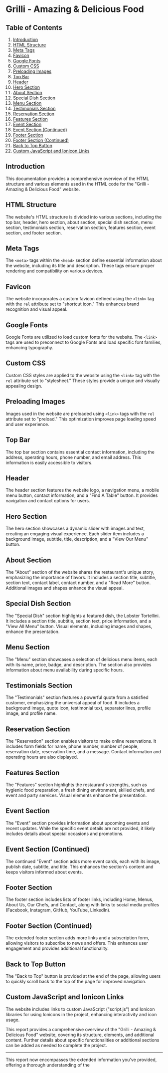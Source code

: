 # Grilli - Amazing & Delicious Food

## Table of Contents
1. [Introduction](#introduction)
2. [HTML Structure](#html-structure)
3. [Meta Tags](#meta-tags)
4. [Favicon](#favicon)
5. [Google Fonts](#google-fonts)
6. [Custom CSS](#custom-css)
7. [Preloading Images](#preloading-images)
8. [Top Bar](#top-bar)
9. [Header](#header)
10. [Hero Section](#hero-section)
11. [About Section](#about-section)
12. [Special Dish Section](#special-dish-section)
13. [Menu Section](#menu-section)
14. [Testimonials Section](#testimonials-section)
15. [Reservation Section](#reservation-section)
16. [Features Section](#features-section)
17. [Event Section](#event-section)
18. [Event Section (Continued)](#event-section-continued)
19. [Footer Section](#footer-section)
20. [Footer Section (Continued)](#footer-section-continued)
21. [Back to Top Button](#back-to-top-button)
22. [Custom JavaScript and Ionicon Links](#custom-javascript-and-ionicon-links)

## Introduction <a name="introduction"></a>
This documentation provides a comprehensive overview of the HTML structure and various elements used in the HTML code for the "Grilli - Amazing & Delicious Food" website.

## HTML Structure <a name="html-structure"></a>
The website's HTML structure is divided into various sections, including the top bar, header, hero section, about section, special dish section, menu section, testimonials section, reservation section, features section, event section, and footer section.

## Meta Tags <a name="meta-tags"></a>
The `<meta>` tags within the `<head>` section define essential information about the website, including its title and description. These tags ensure proper rendering and compatibility on various devices.

## Favicon <a name="favicon"></a>
The website incorporates a custom favicon defined using the `<link>` tag with the `rel` attribute set to "shortcut icon." This enhances brand recognition and visual appeal.

## Google Fonts <a name="google-fonts"></a>
Google Fonts are utilized to load custom fonts for the website. The `<link>` tags are used to preconnect to Google Fonts and load specific font families, enhancing typography.

## Custom CSS <a name="custom-css"></a>
Custom CSS styles are applied to the website using the `<link>` tag with the `rel` attribute set to "stylesheet." These styles provide a unique and visually appealing design.

## Preloading Images <a name="preloading-images"></a>
Images used in the website are preloaded using `<link>` tags with the `rel` attribute set to "preload." This optimization improves page loading speed and user experience.

## Top Bar <a name="top-bar"></a>
The top bar section contains essential contact information, including the address, operating hours, phone number, and email address. This information is easily accessible to visitors.

## Header <a name="header"></a>
The header section features the website logo, a navigation menu, a mobile menu button, contact information, and a "Find A Table" button. It provides navigation and contact options for users.

## Hero Section <a name="hero-section"></a>
The hero section showcases a dynamic slider with images and text, creating an engaging visual experience. Each slider item includes a background image, subtitle, title, description, and a "View Our Menu" button.

## About Section <a name="about-section"></a>
The "About" section of the website shares the restaurant's unique story, emphasizing the importance of flavors. It includes a section title, subtitle, section text, contact label, contact number, and a "Read More" button. Additional images and shapes enhance the visual appeal.

## Special Dish Section <a name="special-dish-section"></a>
The "Special Dish" section highlights a featured dish, the Lobster Tortellini. It includes a section title, subtitle, section text, price information, and a "View All Menu" button. Visual elements, including images and shapes, enhance the presentation.

## Menu Section <a name="menu-section"></a>
The "Menu" section showcases a selection of delicious menu items, each with its name, price, badge, and description. The section also provides information about menu availability during specific hours.

## Testimonials Section <a name="testimonials-section"></a>
The "Testimonials" section features a powerful quote from a satisfied customer, emphasizing the universal appeal of food. It includes a background image, quote icon, testimonial text, separator lines, profile image, and profile name.

## Reservation Section <a name="reservation-section"></a>
The "Reservation" section enables visitors to make online reservations. It includes form fields for name, phone number, number of people, reservation date, reservation time, and a message. Contact information and operating hours are also displayed.

## Features Section <a name="features-section"></a>
The "Features" section highlights the restaurant's strengths, such as hygienic food preparation, a fresh dining environment, skilled chefs, and event and party services. Visual elements enhance the presentation.

## Event Section <a name="event-section"></a>
The "Event" section provides information about upcoming events and recent updates. While the specific event details are not provided, it likely includes details about special occasions and promotions.

## Event Section (Continued) <a name="event-section-continued"></a>
The continued "Event" section adds more event cards, each with its image, publish date, subtitle, and title. This enhances the section's content and keeps visitors informed about events.

## Footer Section <a name="footer-section"></a>
The footer section includes lists of footer links, including Home, Menus, About Us, Our Chefs, and Contact, along with links to social media profiles (Facebook, Instagram, GitHub, YouTube, LinkedIn).

## Footer Section (Continued) <a name="footer-section-continued"></a>
The extended footer section adds more links and a subscription form, allowing visitors to subscribe to news and offers. This enhances user engagement and provides additional functionality.

## Back to Top Button <a name="back-to-top-button"></a>
The "Back to Top" button is provided at the end of the page, allowing users to quickly scroll back to the top of the page for improved navigation.

## Custom JavaScript and Ionicon Links <a name="custom-javascript-and-ionicon-links"></a>
The website includes links to custom JavaScript ("script.js") and Ionicon libraries for using Ionicons in the project, enhancing interactivity and icon usage.

This report provides a comprehensive overview of the "Grilli - Amazing & Delicious Food" website, covering its structure, elements, and additional content. Further details about specific functionalities or additional sections can be added as needed to complete the project.

---

This report now encompasses the extended information you've provided, offering a thorough understanding of the
